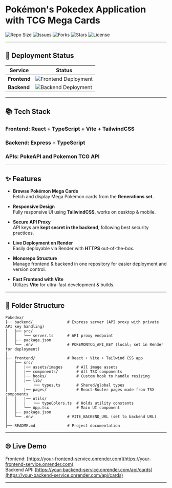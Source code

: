 # Pokémon's Pokedex Application with TCG Mega Cards

![Repo Size](https://img.shields.io/github/repo-size/AW-2021/Pokedex?color=blue)
![Issues](https://img.shields.io/github/issues/AW-2021/Pokedex)
![Forks](https://img.shields.io/github/forks/AW-2021/Pokedex?style=social)
![Stars](https://img.shields.io/github/stars/AW-2021/Pokedex?style=social)
![License](https://img.shields.io/github/license/AW-2021/Pokedex)

---

## 🚀 Deployment Status

| Service     | Status                                                                                                                                      |
|-------------|---------------------------------------------------------------------------------------------------------------------------------------------|
| **Frontend** | ![Frontend Deployment](https://img.shields.io/website?url=https://your-frontend-service.onrender.com&up_message=Online&down_message=Offline) |
| **Backend**  | ![Backend Deployment](https://img.shields.io/website?url=https://your-backend-service.onrender.com/api/cards&up_message=Online&down_message=Offline) |

---

## 📚 Tech Stack

### Frontend: React + TypeScript + Vite + TailwindCSS
### Backend: Express + TypeScript

### APIs: PokeAPI and Pokemon TCG API

---

## ✨ Features

- **Browse Pokémon Mega Cards**  
  Fetch and display Mega Pokémon cards from the **Generations set**.

- **Responsive Design**  
  Fully responsive UI using **TailwindCSS**, works on desktop & mobile.

- **Secure API Proxy**  
  API keys are **kept secret in the backend**, following best security practices.

- **Live Deployment on Render**  
  Easily deployable via Render with **HTTPS** out-of-the-box.

- **Monorepo Structure**  
  Manage frontend & backend in one repository for easier deployment and version control.

- **Fast Frontend with Vite**  
  Utilizes **Vite** for ultra-fast development & builds.

---

## 📁 Folder Structure

```
Pokedex/
├── backend/               # Express server (API proxy with private API key handling)
│   ├── src/
│   │   └── server.ts      # API proxy endpoint
│   ├── package.json
│   └── .env               # POKEMONTCG_API_KEY (local; set in Render for deployment)
│
├── frontend/              # React + Vite + Tailwind CSS app
│   ├── src/
│   │   |── assets/images      # All image assets
│   │   |── components/        # All TSX components
│   │   |── hooks/             # Custom hook to handle resizing
│   │   |── lib/      
│   │       └── types.ts       # Shared/global types
│   │   |── pages/             # React-Router pages made from TSX components
│   │   |── utils/        
│   │   |   └── typeColors.ts  # Holds utility constants
│   │   └── App.tsx            # Main UI component
│   ├── package.json
│   └── .env               # VITE_BACKEND_URL (set to backend URL)
│
├── README.md              # Project documentation
```

---

## 🌐 Live Demo

Frontend: [https://your-frontend-service.onrender.com](https://your-frontend-service.onrender.com)  
Backend API: [https://your-backend-service.onrender.com/api/cards](https://your-backend-service.onrender.com/api/cards)

---
